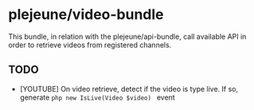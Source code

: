# plejeune/video-bundle

This bundle, in relation with the plejeune/api-bundle, call available API in order to retrieve videos from registered channels.

## TODO 
* [YOUTUBE] On video retrieve, detect if the video is type live. If so, generate ```php new IsLive(Video $video) ``` event